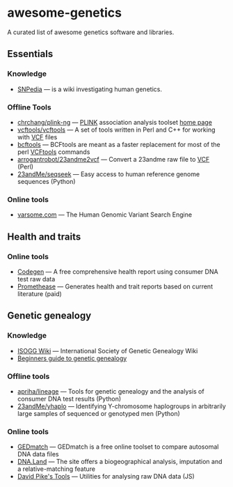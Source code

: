 # awesome-genetics
A curated list of awesome genetics software and libraries.

## Essentials
### Knowledge
* [SNPedia](http://snpedia.org/) — is a wiki investigating human genetics.

### Offline Tools
* [chrchang/plink-ng](https://github.com/chrchang/plink-ng) — [PLINK](https://en.wikipedia.org/wiki/PLINK_(genetic_tool-set)) association analysis toolset [home page](https://www.cog-genomics.org/plink/)
* [vcftools/vcftools](https://github.com/vcftools/vcftools) — A set of tools written in Perl and C++ for working with [VCF](https://en.wikipedia.org/wiki/Variant_Call_Format) files
* [bcftools](http://samtools.github.io/bcftools/) — BCFtools are meant as a faster replacement for most of the perl [VCFtools](https://github.com/vcftools/vcftools) commands
* [arrogantrobot/23andme2vcf](https://github.com/arrogantrobot/23andme2vcf) — Convert a 23andme raw file to [VCF](https://en.wikipedia.org/wiki/Variant_Call_Format) (Perl)
* [23andMe/seqseek](https://github.com/23andMe/seqseek) — Easy access to human reference genome sequences (Python)

### Online tools
* [varsome.com](https://varsome.com/) — The Human Genomic Variant Search Engine

## Health and traits
### Online tools
* [Codegen](https://codegen.eu/) — A free comprehensive health report using consumer DNA test raw data
* [Promethease](http://promethease.com/) — Generates health and trait reports based on current literature (paid)

## Genetic genealogy
### Knowledge
* [ISOGG Wiki](https://isogg.org/wiki/Wiki_Welcome_Page) — International Society of Genetic Genealogy Wiki
* [Beginners guide to genetic genealogy](https://sites.google.com/site/wheatonsurname/beginners-guide-to-genetic-genealogy)

### Offline tools
* [apriha/lineage](https://github.com/apriha/lineage) — Tools for genetic genealogy and the analysis of consumer DNA test results (Python)
* [23andMe/yhaplo](https://github.com/23andMe/yhaplo) — Identifying Y-chromosome haplogroups in arbitrarily large samples of sequenced or genotyped men (Python)

### Online tools
* [GEDmatch](https://www.gedmatch.com/) — GEDmatch is a free online toolset to compare autosomal DNA data files
* [DNA.Land](https://dna.land/) — The site offers a biogeographical analysis, imputation and a relative-matching feature
* [David Pike's Tools](http://www.math.mun.ca/~dapike/FF23utils/) — Utilities for analysing raw DNA data (JS)
